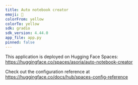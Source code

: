 ```yaml
---
title: Auto notebook creator
emoji: 📔
colorFrom: yellow
colorTo: yellow
sdk: gradio
sdk_version: 4.44.0
app_file: app.py
pinned: false
---
```


This application is deployed on Hugging Face Spaces: https://huggingface.co/spaces/asoria/auto-notebook-creator

Check out the configuration reference at https://huggingface.co/docs/hub/spaces-config-reference
